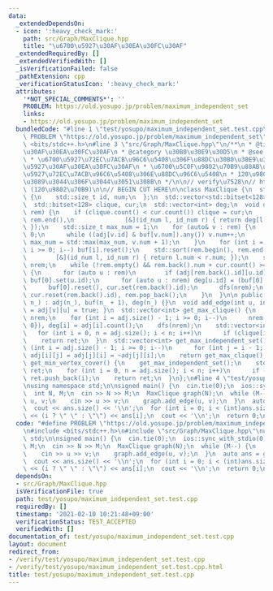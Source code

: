 ```yaml
---
data:
  _extendedDependsOn:
  - icon: ':heavy_check_mark:'
    path: src/Graph/MaxClique.hpp
    title: "\u6700\u5927\u30AF\u30EA\u30FC\u30AF"
  _extendedRequiredBy: []
  _extendedVerifiedWith: []
  _isVerificationFailed: false
  _pathExtension: cpp
  _verificationStatusIcon: ':heavy_check_mark:'
  attributes:
    '*NOT_SPECIAL_COMMENTS*': ''
    PROBLEM: https://old.yosupo.jp/problem/maximum_independent_set
    links:
    - https://old.yosupo.jp/problem/maximum_independent_set
  bundledCode: "#line 1 \"test/yosupo/maximum_independent_set.test.cpp\"\n#define\
    \ PROBLEM \"https://old.yosupo.jp/problem/maximum_independent_set\"\n#include\
    \ <bits/stdc++.h>\n#line 3 \"src/Graph/MaxClique.hpp\"\n/**\n * @title \u6700\u5927\
    \u30AF\u30EA\u30FC\u30AF\n * @category \u30B0\u30E9\u30D5\n * @see https://www.jstage.jst.go.jp/article/ipsjjip/25/0/25_667/_pdf\n\
    \ * \u6700\u5927\u72EC\u7ACB\u96C6\u5408\u306F\u88DC\u30B0\u30E9\u30D5\u306E\u6700\
    \u5927\u30AF\u30EA\u30FC\u30AF\n * \u6700\u5C0F\u9802\u70B9\u88AB\u8986\u306F\u6700\
    \u5927\u72EC\u7ACB\u96C6\u5408\u306E\u88DC\u96C6\u5408\n * 120\u9802\u70B9\u3050\
    \u3089\u3044\u306F\u3044\u3051\u308B\n */\n\n// verify\u7528\n// https://yukicoder.me/problems/no/382\
    \ (120\u9802\u70B9)\n\n// BEGIN CUT HERE\n\nclass MaxClique {\n  struct id_num\
    \ {\n    std::size_t id, num;\n  };\n  std::vector<std::bitset<128>> adj, buf;\n\
    \  std::bitset<128> clique, cur;\n  std::vector<int> deg;\n  void dfs(std::vector<id_num>&\
    \ rem) {\n    if (clique.count() < cur.count()) clique = cur;\n    std::sort(rem.begin(),\
    \ rem.end(),\n              [&](id_num l, id_num r) { return deg[l.id] > deg[r.id];\
    \ });\n    std::size_t max_num = 1;\n    for (auto& v : rem) {\n      v.num =\
    \ 0;\n      while ((adj[v.id] & buf[v.num]).any()) v.num++;\n      buf[v.num].set(v.id),\
    \ max_num = std::max(max_num, v.num + 1);\n    }\n    for (int i = max_num - 1;\
    \ i >= 0; i--) buf[i].reset();\n    std::sort(rem.begin(), rem.end(),\n      \
    \        [&](id_num l, id_num r) { return l.num < r.num; });\n    std::vector<id_num>\
    \ nrem;\n    while (!rem.empty() && rem.back().num + cur.count() >= clique.count())\
    \ {\n      for (auto u : rem)\n        if (adj[rem.back().id][u.id]) nrem.emplace_back(u),\
    \ buf[0].set(u.id);\n      for (auto u : nrem) deg[u.id] = (buf[0] & adj[u.id]).count();\n\
    \      buf[0].reset(), cur.set(rem.back().id);\n      dfs(nrem);\n      nrem.clear(),\
    \ cur.reset(rem.back().id), rem.pop_back();\n    }\n  }\n\n public:\n  MaxClique(int\
    \ n_) : adj(n_), buf(n_ + 1), deg(n_) {}\n  void add_edge(int u, int v) { adj[u][v]\
    \ = adj[v][u] = true; }\n  std::vector<int> get_max_clique() {\n    std::vector<id_num>\
    \ nrem;\n    for (int i = adj.size() - 1; i >= 0; i--)\n      nrem.emplace_back(id_num{(std::size_t)i,\
    \ 0}), deg[i] = adj[i].count();\n    dfs(nrem);\n    std::vector<int> ret;\n \
    \   for (int i = 0, n = adj.size(); i < n; i++)\n      if (clique[i]) ret.push_back(i);\n\
    \    return ret;\n  }\n  std::vector<int> get_max_independent_set() {\n    for\
    \ (int i = adj.size() - 1; i >= 0; i--)\n      for (int j = i - 1; j >= 0; j--)\
    \ adj[i][j] = adj[j][i] = ~adj[j][i];\n    return get_max_clique();\n  }\n  std::vector<int>\
    \ get_min_vertex_cover() {\n    get_max_independent_set();\n    std::vector<int>\
    \ ret;\n    for (int i = 0, n = adj.size(); i < n; i++)\n      if (!clique[i])\
    \ ret.push_back(i);\n    return ret;\n  }\n};\n#line 4 \"test/yosupo/maximum_independent_set.test.cpp\"\
    \nusing namespace std;\n\nsigned main() {\n  cin.tie(0);\n  ios::sync_with_stdio(0);\n\
    \  int N, M;\n  cin >> N >> M;\n  MaxClique graph(N);\n  while (M--) {\n    int\
    \ u, v;\n    cin >> u >> v;\n    graph.add_edge(u, v);\n  }\n  auto ans = graph.get_max_independent_set();\n\
    \  cout << ans.size() << '\\n';\n  for (int i = 0; i < (int)ans.size(); i++) cout\
    \ << (i ? \" \" : \"\") << ans[i];\n  cout << '\\n';\n  return 0;\n}\n"
  code: "#define PROBLEM \"https://old.yosupo.jp/problem/maximum_independent_set\"\
    \n#include <bits/stdc++.h>\n#include \"src/Graph/MaxClique.hpp\"\nusing namespace\
    \ std;\n\nsigned main() {\n  cin.tie(0);\n  ios::sync_with_stdio(0);\n  int N,\
    \ M;\n  cin >> N >> M;\n  MaxClique graph(N);\n  while (M--) {\n    int u, v;\n\
    \    cin >> u >> v;\n    graph.add_edge(u, v);\n  }\n  auto ans = graph.get_max_independent_set();\n\
    \  cout << ans.size() << '\\n';\n  for (int i = 0; i < (int)ans.size(); i++) cout\
    \ << (i ? \" \" : \"\") << ans[i];\n  cout << '\\n';\n  return 0;\n}"
  dependsOn:
  - src/Graph/MaxClique.hpp
  isVerificationFile: true
  path: test/yosupo/maximum_independent_set.test.cpp
  requiredBy: []
  timestamp: '2021-02-10 10:21:48+09:00'
  verificationStatus: TEST_ACCEPTED
  verifiedWith: []
documentation_of: test/yosupo/maximum_independent_set.test.cpp
layout: document
redirect_from:
- /verify/test/yosupo/maximum_independent_set.test.cpp
- /verify/test/yosupo/maximum_independent_set.test.cpp.html
title: test/yosupo/maximum_independent_set.test.cpp
---
```

